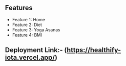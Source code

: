 

## Features

- Feature 1: Home
- Feature 2: Diet
- Feature 3: Yoga Asanas
- Feature 4: BMI
 
## Deployment Link:- (https://healthify-iota.vercel.app/)
